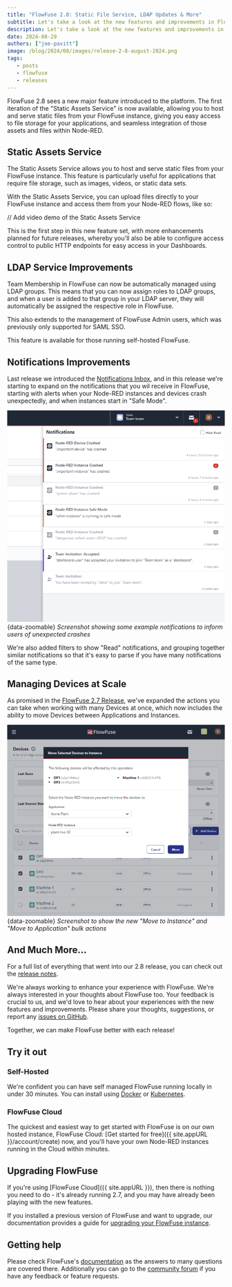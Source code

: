 ```yaml
---
title: "FlowFuse 2.8: Static File Service, LDAP Updates & More"
subtitle: Let's take a look at the new features and improvements in FlowFuse 2.8
description: Let's take a look at the new features and improvements in FlowFuse 2.8
date: 2024-08-29
authors: ["joe-pavitt"]
image: /blog/2024/08/images/release-2-8-august-2024.png
tags:
   - posts
   - flowfuse
   - releases
---
```


FlowFuse 2.8 sees a new major feature introduced to the platform. The first iteration of the "Static Assets Service" is now available, allowing you to host and serve static files from your FlowFuse instance, giving you easy access to file storage for your applications, and seamless integration of those assets and files within Node-RED.

<!--more-->

## Static Assets Service

The Static Assets Service allows you to host and serve static files from your FlowFuse instance. This feature is particularly useful for applications that require file storage, such as images, videos, or static data sets. 

With the Static Assets Service, you can upload files directly to your FlowFuse instance and access them from your Node-RED flows, like so:

// Add video demo of the Static Assets Service

This is the first step in this new feature set, with more enhancements planned for future releases, whereby you'll also be able to configure access control to public HTTP endpoints for easy access in your Dashboards.

## LDAP Service Improvements

Team Membership in FlowFuse can now be automatically managed using LDAP groups. This means that you can now assign roles to LDAP groups, and when a user is added to that group in your LDAP server, they will automatically be assigned the respective role in FlowFuse.

This also extends to the management of FlowFuse Admin users, which was previously only supported for SAML SSO.

This feature is available for those running self-hosted FlowFuse.

## Notifications Improvements

Last release we introduced the [Notifications Inbox](./flowfuse-2-7-release.md#notifications-inbox), and in this release we're starting to expand on the notifications that you wil receive in FlowFuse, starting with alerts when your Node-RED instances and devices crash unexpectedly, and when instances start in "Safe Mode".

![Screenshot showing some example notifications to inform users of unexpected crashes](./images/2-8-release-notifications.png){data-zoomable}
_Screenshot showing some example notifications to inform users of unexpected crashes_

We're also added filters to show "Read" notifications, and grouping together similar notifications so that it's easy to parse if you have many notifications of the same type.

## Managing Devices at Scale

As promised in the [FlowFuse 2.7 Release](./flowfuse-2-7-release.md#bulk-device-actions), we've expanded the actions you can take when working with many Devices at once, which now includes the ability to move Devices between Applications and Instances.

![Screenshot to show the new "Move to Instance" and "Move to Application" bulk actions](./images/2-8-release-bulk-move.png){data-zoomable}
_Screenshot to show the new "Move to Instance" and "Move to Application" bulk actions_

## And Much More...

For a full list of everything that went into our 2.8 release, you can check out the [release notes](https://github.com/FlowFuse/flowfuse/releases/tag/v2.8.0).

We're always working to enhance your experience with FlowFuse. We're always interested in your thoughts about FlowFuse too. Your feedback is crucial to us, and we'd love to hear about your experiences with the new features and improvements. Please share your thoughts, suggestions, or report any [issues on GitHub](https://github.com/FlowFuse/flowfuse/issues/new/choose). 

Together, we can make FlowFuse better with each release!

## Try it out

### Self-Hosted

We're confident you can have self managed FlowFuse running locally in under 30 minutes. You can install using [Docker](/docs/install/docker/) or [Kubernetes](/docs/install/kubernetes/).

### FlowFuse Cloud

The quickest and easiest way to get started with FlowFuse is on our own hosted instance, FlowFuse Cloud: [Get started for free]({{ site.appURL }}/account/create) now, and you'll have your own Node-RED instances running in the Cloud within minutes.

## Upgrading FlowFuse

If you're using [FlowFuse Cloud]({{ site.appURL }}), then there is nothing you need to do - it's already running 2.7, and you may have already been playing with the new features.

If you installed a previous version of FlowFuse and want to upgrade, our documentation provides a
guide for [upgrading your FlowFuse instance](/docs/upgrade/).

## Getting help

Please check FlowFuse's [documentation](/docs/) as the answers to many questions are covered there. Additionally you can go to the [community forum](https://discourse.nodered.org/c/vendors/flowfuse/24) if you have
any feedback or feature requests.
